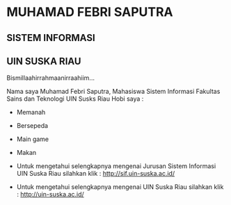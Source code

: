 
# MUHAMAD FEBRI SAPUTRA
## SISTEM INFORMASI
## UIN SUSKA RIAU


Bismillaahirrahmaanirraahiim...

Nama saya Muhamad Febri Saputra, Mahasiswa Sistem Informasi Fakultas Sains dan Teknologi UIN Susks Riau
Hobi saya :
- Memanah
- Bersepeda
- Main game
- Makan

- Untuk mengetahui selengkapnya mengenai Jurusan Sistem Informasi UIN Suska Riau silahkan klik : http://sif.uin-suska.ac.id/
- Untuk mengetahui selengkapnya mengenai UIN Suska Riau silahkan klik : http://uin-suska.ac.id/


